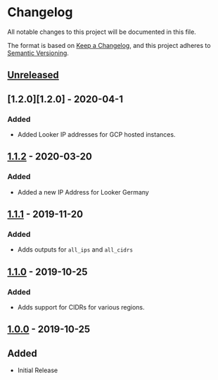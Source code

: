 # Changelog

All notable changes to this project will be documented in this file.

The format is based on [Keep a Changelog](https://keepachangelog.com/en/1.0.0/),
and this project adheres to [Semantic Versioning](https://semver.org/spec/v2.0.0.html).

## [Unreleased]

## [1.2.0][1.2.0] - 2020-04-1

### Added

-   Added Looker IP addresses for GCP hosted instances.

## [1.1.2][1.1.2] - 2020-03-20

### Added

-   Added a new IP Address for Looker Germany

## [1.1.1][1.1.1] - 2019-11-20

### Added

-   Adds outputs for `all_ips` and `all_cidrs`

[unreleased]: https://github.com/captn3m0/terraform-data-looker-ips/compare/1.1.2...HEAD
[1.1.2]: https://github.com/captn3m0/terraform-data-looker-ips/compare/1.1.2...1.1.1
[1.1.1]: https://github.com/captn3m0/terraform-data-looker-ips/compare/1.1.1...1.1.0

## [1.1.0][1.1.0] - 2019-10-25

### Added

-   Adds support for CIDRs for various regions.

## [1.0.0][1.0.0] - 2019-10-25

## Added

-   Initial Release

[unreleased]: https://github.com/captn3m0/terraform-data-looker-ips/compare/1.2.0...HEAD
[1.1.2]: https://github.com/captn3m0/terraform-data-looker-ips/compare/1.2.0...1.1.2
[1.1.2]: https://github.com/captn3m0/terraform-data-looker-ips/compare/1.1.2...1.1.1
[1.1.1]: https://github.com/captn3m0/terraform-data-looker-ips/compare/1.1.1...1.1.0
[1.1.0]: https://github.com/captn3m0/terraform-data-looker-ips/compare/1.1.0...1.0.0
[1.0.0]: https://github.com/captn3m0/terraform-data-looker-ips/releases/tag/1.0.0
